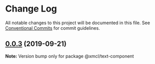 # Change Log

All notable changes to this project will be documented in this file.
See [Conventional Commits](https://conventionalcommits.org) for commit guidelines.

## [0.0.3](https://github.com/ci010/ts-minecraft/compare/@xmcl/text-component@0.0.2...@xmcl/text-component@0.0.3) (2019-09-21)

**Note:** Version bump only for package @xmcl/text-component
